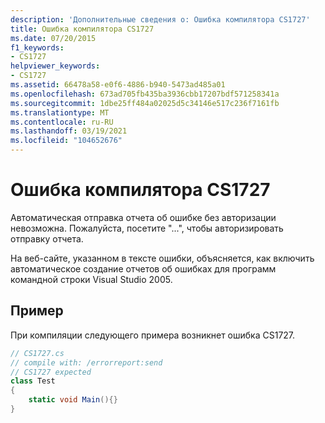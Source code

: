 ```yaml
---
description: 'Дополнительные сведения о: Ошибка компилятора CS1727'
title: Ошибка компилятора CS1727
ms.date: 07/20/2015
f1_keywords:
- CS1727
helpviewer_keywords:
- CS1727
ms.assetid: 66478a58-e0f6-4886-b940-5473ad485a01
ms.openlocfilehash: 673ad705fb435ba3936cbb17207bdf571258341a
ms.sourcegitcommit: 1dbe25ff484a02025d5c34146e517c236f7161fb
ms.translationtype: MT
ms.contentlocale: ru-RU
ms.lasthandoff: 03/19/2021
ms.locfileid: "104652676"
---
```

# <a name="compiler-error-cs1727"></a>Ошибка компилятора CS1727

Автоматическая отправка отчета об ошибке без авторизации невозможна. Пожалуйста, посетите "...", чтобы авторизировать отправку отчета.

На веб-сайте, указанном в тексте ошибки, объясняется, как включить автоматическое создание отчетов об ошибках для программ командной строки Visual Studio 2005.

## <a name="example"></a>Пример

При компиляции следующего примера возникнет ошибка CS1727.

```csharp
// CS1727.cs
// compile with: /errorreport:send
// CS1727 expected
class Test
{
    static void Main(){}
}
```
